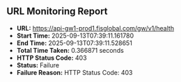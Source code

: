 ## URL Monitoring Report

- **URL:** https://api-gw1-prod1.fisglobal.com/gw/v1/health
- **Start Time:** 2025-09-13T07:39:11.161780
- **End Time:** 2025-09-13T07:39:11.528651
- **Total Time Taken:** 0.366871 seconds
- **HTTP Status Code:** 403
- **Status:** Failure
- **Failure Reason:** HTTP Status Code: 403
